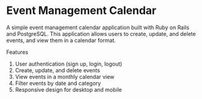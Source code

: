 # Event Management Calendar
A simple event management calendar application built with Ruby on Rails and PostgreSQL. This application allows users to create, update, and delete events, and view them in a calendar format.

Features
1. User authentication (sign up, login, logout)
2. Create, update, and delete events
3. View events in a monthly calendar view
4. Filter events by date and category
5. Responsive design for desktop and mobile
